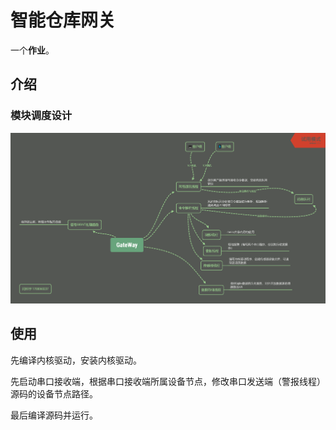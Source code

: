 # 智能仓库网关

一个**作业**。

## 介绍

### 模块调度设计

![](doc/GateWay.png?raw=true)

## 使用

先编译内核驱动，安装内核驱动。

先启动串口接收端，根据串口接收端所属设备节点，修改串口发送端（警报线程）源码的设备节点路径。

最后编译源码并运行。

